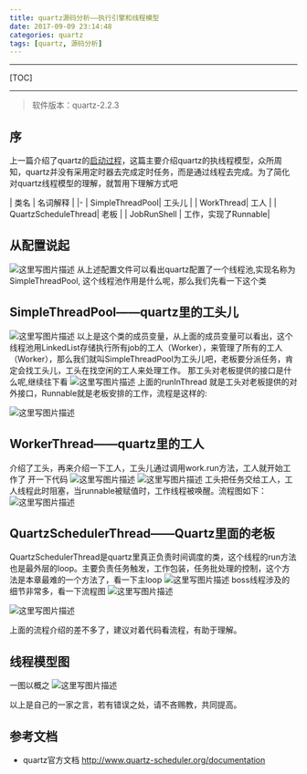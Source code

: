 ```yaml
---
title: quartz源码分析——执行引擎和线程模型
date: 2017-09-09 23:14:48
categories: quartz
tags: [quartz, 源码分析]
---
```

---
[TOC]

---

>软件版本：quartz-2.2.3

## 序
上一篇介绍了quartz的[启动过程](http://royliu.me/2017/04/13/quartz2-x-code-analyse-startprocess/)，这篇主要介绍quartz的执线程模型，众所周知，quartz并没有采用定时器去完成定时任务，而是通过线程去完成。为了简化对quartz线程模型的理解，就暂用下理解方式吧

| 类名 | 名词解释 |
|-
| SimpleThreadPool| 工头儿 |
| WorkThread| 工人 |
| QuartzScheduleThread| 老板 |
| JobRunShell | 工作，实现了Runnable|
<!--more-->
## 从配置说起
![这里写图片描述](http://img.blog.csdn.net/20170908113301143)
从上述配置文件可以看出quartz配置了一个线程池,实现名称为SimpleThreadPool, 这个线程池作用是什么呢，那么我们先看一下这个类
##  SimpleThreadPool——quartz里的工头儿
![这里写图片描述](http://img.blog.csdn.net/20170913204305966)
以上是这个类的成员变量，从上面的成员变量可以看出，这个线程池用LinkedList存储执行所有job的工人（Worker），来管理了所有的工人（Worker），那么我们就叫SimpleThreadPool为工头儿吧，老板要分派任务，肯定会找工头儿，工头在找空闲的工人来处理工作。
那工头对老板提供的接口是什么呢,继续往下看
![这里写图片描述](http://img.blog.csdn.net/20170913204345615)
上面的runInThread 就是工头对老板提供的对外接口，Runnable就是老板安排的工作，流程是这样的:

![这里写图片描述](http://img.blog.csdn.net/20170908163046572?)
## WorkerThread——quartz里的工人
介绍了工头，再来介绍一下工人，工头儿通过调用work.run方法，工人就开始工作了
开一下代码
![这里写图片描述](http://img.blog.csdn.net/20170913204429117)
![这里写图片描述](http://img.blog.csdn.net/20170913204520468)
工头把任务交给工人，工人线程此时阻塞，当runnable被赋值时，工作线程被唤醒。流程图如下：
![这里写图片描述](http://img.blog.csdn.net/20170908163011710)

## QuartzSchedulerThread——Quartz里面的老板
QuartzSchedulerThread是quartz里真正负责时间调度的类，这个线程的run方法也是最外层的loop。主要负责任务触发，工作包装，任务批处理的控制，这个方法是本章最难的一个方法了，看一下主loop
![这里写图片描述](http://img.blog.csdn.net/20170913204624355)
boss线程涉及的细节非常多，看一下流程图
![这里写图片描述](http://img.blog.csdn.net/20170913103637406)

![这里写图片描述](http://img.blog.csdn.net/20170913194343743)

上面的流程介绍的差不多了，建议对着代码看流程，有助于理解。

## 线程模型图
一图以概之
![这里写图片描述](http://img.blog.csdn.net/20170913155202345)

以上是自己的一家之言，若有错误之处，请不吝赐教，共同提高。

## 参考文档
* quartz官方文档 http://www.quartz-scheduler.org/documentation
